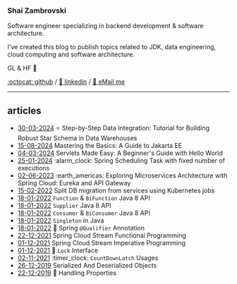 ### Shai Zambrovski

Software engineer specializing in backend development & software architecture.

I've created this blog to publish topics related to JDK, data engineering, cloud computing and software architecture.

GL & HF 🚀

[:octocat: github](https://github.com/shaikezam/) / [:dolls: linkedin](https://www.linkedin.com/in/shai-zambrovski-112505a5/) / [:email: eMail me](mailto:shaike.zam@gmail.com)

---
## articles

*   [30-03-2024](#) :star: Step-by-Step Data Integration: Tutorial for Building Robust Star Schema in Data Warehouses
*   [15-08-2024](article/jakarta_ee_intro) Mastering the Basics: A Guide to Jakarta EE
*   [04-03-2024](article/hello_world_servlet) Servlets Made Easy: A Beginner's Guide with Hello World
*   [25-01-2024](article/spring_scheduling_task_fixed_exeuctions) :alarm\_clock: Spring Scheduling Task with fixed number of executions
*   [02-06-2023](article/springcloud_eureka_apigw) :earth\_americas: Exploring Microservices Architecture with Spring Cloud: Eureka and API Gateway
*   [15-02-2022](article/split_db_migrations) Split DB migration from services using Kubernetes jobs
*   [18-01-2022](article/function_bifunction) `Function` & `BiFunction` Java 8 API
*   [18-01-2022](article/supplier) `Supplier` Java 8 API
*   [18-01-2022](article/consumer_biconsumer) `Consumer` & `BiConsumer` Java 8 API
*   [18-01-2022](article/java_singleton) `Singleton` in Java
*   [18-01-2022](article/spring_qualifier) :flashlight: Spring `@Qualifier` Annotation
*   [22-12-2021](article/spring_cloud_stream_functional) Spring Cloud Stream Functional Programming
*   [01-12-2021](article/spring_cloud_stream_imperative) Spring Cloud Stream Imperative Programming
*   [01-12-2021](article/lock) :key: `Lock` Interface
*   [02-11-2021](article/countdownlatch) :timer\_clock: `CountDownLatch` Usages
*   [26-12-2019](article/serialized_and_deserialized_objects) Serialized And Deserialized Objects
*   [22-12-2019](article/handling_properties) :briefcase: Handling Properties